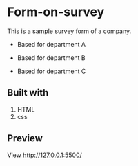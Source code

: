# Form-on-survey

This is a sample survey form of a company.

* Based for department A

* Based for department B

* Based for department C

## Built with
1. HTML
2. css

## Preview
View http://127.0.0.1:5500/